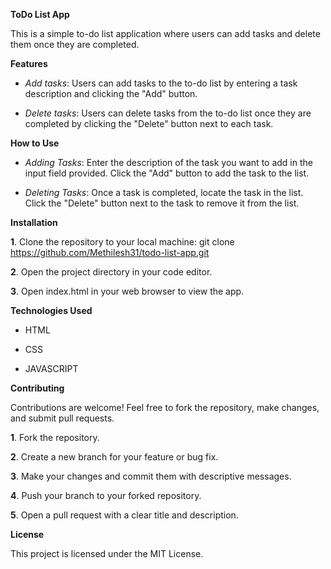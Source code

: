 **ToDo List App**

This is a simple to-do list application where users can add tasks and delete them once they are completed.

**Features**

  * *Add tasks*: Users can add tasks to the to-do list by entering a task description and clicking the "Add" button.

  * *Delete tasks*: Users can delete tasks from the to-do list once they are completed by clicking the "Delete" button next to each task.

**How to Use**

   * *Adding Tasks*: Enter the description of the task you want to add in the input field provided.
      Click the "Add" button to add the task to the list.

      
   * *Deleting Tasks*: Once a task is completed, locate the task in the list.
      Click the "Delete" button next to the task to remove it from the list.

**Installation**
      
   **1**. Clone the repository to your local machine: git clone https://github.com/Methilesh31/todo-list-app.git

  
   **2**.  Open the project directory in your code editor.

  
   **3**.  Open index.html in your web browser to view the app.


**Technologies Used**
    
  - HTML

  - CSS
    
  - JAVASCRIPT


**Contributing**
        
   Contributions are welcome! Feel free to fork the repository, make changes, and submit pull requests.

   **1**.  Fork the repository.
  
   **2**.  Create a new branch for your feature or bug fix.
  
   **3**.  Make your changes and commit them with descriptive messages.
  
   **4**.  Push your branch to your forked repository.
  
   **5**.  Open a pull request with a clear title and description.

**License**
  
   This project is licensed under the MIT License.
